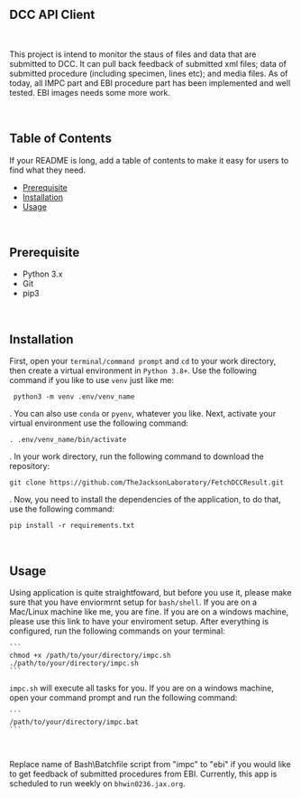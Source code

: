 ## DCC API Client

<br>

This project is intend to monitor the staus of files and data that are submitted to DCC. It can pull back feedback of submitted xml files; data of submitted procedure (including specimen, lines etc); and media files. As of today, all IMPC part and EBI procedure part has been implemented and well tested. EBI images needs some more work.


<br>

## Table of Contents 

If your README is long, add a table of contents to make it easy for users to find what they need.

- [Prerequisite](#Prerequisite)
- [Installation](#installation)
- [Usage](#usage)


<br>


## Prerequisite
- Python 3.x 
- Git
- pip3

<br>

## Installation

First, open your `terminal/command prompt` and `cd` to your work directory, then create a virtual environment in `Python 3.8+`. Use the following command if you like to use `venv` just like me:

```
 python3 -m venv .env/venv_name
```
. You can also use `conda` or `pyenv`, whatever you like. Next, activate your virtual environment use the following command:

```
. .env/venv_name/bin/activate
```
. In your work directory, run the following command to download the repository:

```
git clone https://github.com/TheJacksonLaboratory/FetchDCCResult.git
```
. Now, you need to install the dependencies of the application, to do that, use the following command:

```
pip install -r requirements.txt
```

<br>

## Usage

Using application is quite straightfoward, but before you use it, please make sure that you have enviormrnt setup for `bash/shell`. If you are on a Mac/Linux machine like me, you are fine. If you are on a windows machine, please use this link to have your enviroment setup. After everything is configured, run the following commands on your terminal:

    ```
    chmod +x /path/to/your/directory/impc.sh
    ./path/to/your/directory/impc.sh
    ```
`impc.sh` will execute all tasks for you. If you are on a windows machine, open your command prompt and run the following command:

    ```
    /path/to/your/directory/impc.bat
    ```

<br>

Replace name of Bash\Batchfile script from "impc" to "ebi" if you would like to get feedback of submitted procedures from EBI. Currently, this app is scheduled to run weekly on `bhwin0236.jax.org`. 


